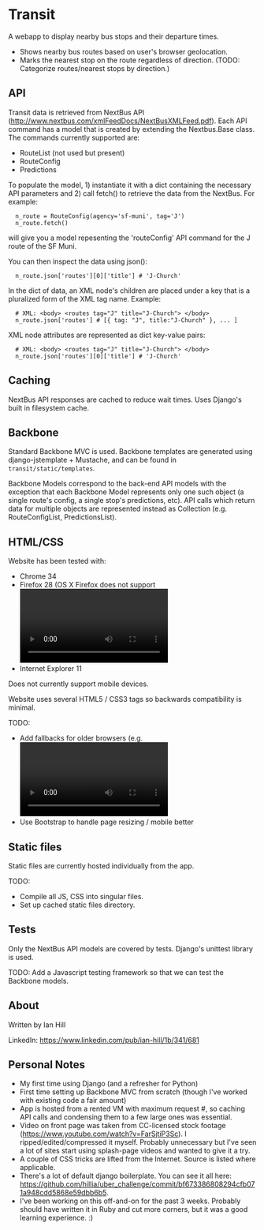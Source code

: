 Transit
==============

A webapp to display nearby bus stops and their departure times. 
  * Shows nearby bus routes based on user's browser geolocation.
  * Marks the nearest stop on the route regardless of direction. (TODO: Categorize routes/nearest stops by direction.)
  
API
--------------
Transit data is retrieved from NextBus API (http://www.nextbus.com/xmlFeedDocs/NextBusXMLFeed.pdf). Each API command has a model that is created by extending the Nextbus.Base class. The commands currently supported are:

* RouteList (not used but present)
* RouteConfig
* Predictions

To populate the model, 1) instantiate it with a dict containing the necessary API parameters and 2) call fetch() to retrieve the data from the NextBus. For example:
  
```
  n_route = RouteConfig(agency='sf-muni', tag='J')
  n_route.fetch()
```
  
will give you a model repesenting the 'routeConfig' API command for the J route of the SF Muni.
  
You can then inspect the data using json():

```
  n_route.json['routes'][0]['title'] # 'J-Church'
```
    
In the dict of data, an XML node's children are placed under a key that is a pluralized form of the XML tag name. Example:
    
```
  # XML: <body> <routes tag="J" title="J-Church"> </body>
  n_route.json['routes'] # [{ tag: "J", title:"J-Church" }, ... ]
```
  
XML node attributes are represented as dict key-value pairs:

```
  # XML: <body> <routes tag="J" title="J-Church"> </body>
  n_route.json['routes'][0]['title'] # 'J-Church'
```

    
Caching
--------------

NextBus API responses are cached to reduce wait times. Uses Django's built in filesystem cache.
  
  
Backbone
--------------
Standard Backbone MVC is used. Backbone templates are generated using django-jstemplate + Mustache, and can be found in `transit/static/templates`.

Backbone Models correspond to the back-end API models with the exception that each Backbone Model represents only one such object (a single route's config, a single stop's predictions, etc). API calls which return data for multiple objects are represented instead as Collection (e.g. RouteConfigList, PredictionsList).


HTML/CSS
--------------
Website has been tested with:

* Chrome 34
* Firefox 28 (OS X Firefox does not support <video> tag)
* Internet Explorer 11

Does not currently support mobile devices.
  
Website uses several HTML5 / CSS3 tags so backwards compatibility is minimal.
  
TODO:
  
* Add fallbacks for older browsers (e.g. <video> on intro page)
* Use Bootstrap to handle page resizing / mobile better


Static files
--------------
Static files are currently hosted individually from the app.

TODO: 

* Compile all JS, CSS into singular files. 
* Set up cached static files directory.


Tests
--------------
Only the NextBus API models are covered by tests. Django's unittest library is used.

TODO: Add a Javascript testing framework so that we can test the Backbone models.
  
About
--------------
Written by Ian Hill
 
LinkedIn: https://www.linkedin.com/pub/ian-hill/1b/341/681
  
Personal Notes
--------------
* My first time using Django (and a refresher for Python)
* First time setting up Backbone MVC from scratch (though I've worked with existing code a fair amount)
* App is hosted from a rented VM with maximum request #, so caching API calls and condensing them to a few large ones was essential.
* Video on front page was taken from CC-licensed stock footage (https://www.youtube.com/watch?v=FarSjtiP3Sc). I ripped/edited/compressed it myself. Probably unnecessary but I've seen a lot of sites start using splash-page videos and wanted to give it a try.
* A couple of CSS tricks are lifted from the Internet. Source is listed where applicable.
* There's a lot of default django boilerplate. You can see it all here: https://github.com/hillia/uber_challenge/commit/bf673386808294cfb071a948cdd5868e59dbb6b5.
* I've been working on this off-and-on for the past 3 weeks. Probably should have written it in Ruby and cut more corners, but it was a good learning experience. :)
